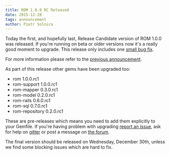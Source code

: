 ```yaml
---
title: ROM 1.0.0 RC Released
date: 2015-12-28
tags: announcement
author: Piotr Solnica
---
```


Today the first, and hopefully last, Release Candidate version of ROM 1.0.0 was released. If you're running on beta or older versions now it's a really good moment to upgrade. This release only includes one [small bug fix](https://github.com/rom-rb/rom/issues/311).

For more information please refer to the [previous announcement](/blog/2015/11/24/first-beta-of-rom-1-0-0-has-been-released/).

As part of this release other gems have been upgraded too:

- rom 1.0.0.rc1
- rom-support 1.0.0.rc1
- rom-mapper 0.3.0.rc1
- rom-model 0.2.0.rc1
- rom-rails 0.6.0.rc1
- rom-sql 0.7.0.rc1
- rom-repository 0.2.0.rc1

These are pre-releases which means you need to add them explicitly to your Gemfile. If you're having problem with upgrading [report an issue](https://github.com/rom-rb/rom/issues), ask for help on [gitter](https://gitter.im/rom-rb/chat) or post a message on [the forum](http://discuss.rom-rb.org).

The final version should be released on Wednesday, December 30th, unless we find some blocking issues which are hard to fix.
